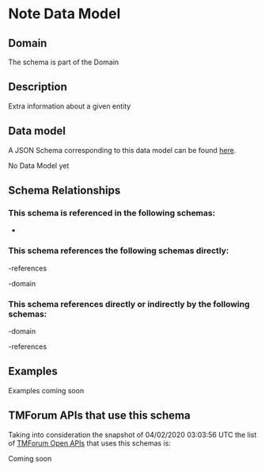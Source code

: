 # Note Data Model

## Domain

The  schema is part of the  Domain

## Description

Extra information about a given entity

## Data model

A JSON Schema corresponding to this data model can be found
[here](https://github.com/tmforum-rand/schemas/blob/candidates/Common/Note.schema.json).

No Data Model yet

## Schema Relationships

### This schema is referenced in the following schemas:

-

### This schema references the following schemas directly:

-references

-domain

### This schema references directly or indirectly by the following schemas:

-domain

-references



## Examples

Examples coming soon

## TMForum APIs that use this schema

Taking into consideration the snapshot of 04/02/2020 03:03:56 UTC the list of [TMForum Open APIs](https://www.tmforum.org/open-apis/) that uses this schemas is:

Coming soon